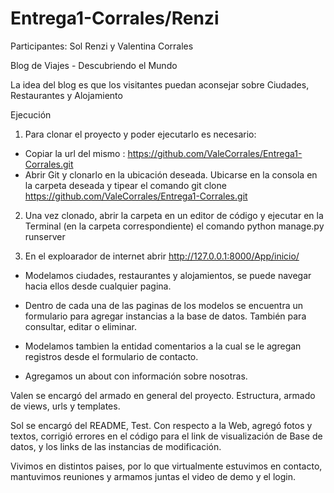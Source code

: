 # Entrega1-Corrales/Renzi

Participantes: Sol Renzi y Valentina Corrales

Blog de Viajes - Descubriendo el Mundo

La idea del blog es que los visitantes puedan aconsejar sobre Ciudades, Restaurantes y Alojamiento

Ejecución

1. Para clonar el proyecto y poder ejecutarlo es necesario:
 - Copiar la url del mismo : https://github.com/ValeCorrales/Entrega1-Corrales.git
 - Abrir Git y clonarlo en la ubicación deseada. Ubicarse en la consola en la carpeta deseada y tipear el comando git clone https://github.com/ValeCorrales/Entrega1-Corrales.git
 
2. Una vez clonado, abrir la carpeta en un editor de código y ejecutar en la Terminal (en la carpeta correspondiente) el comando python manage.py runserver

3. En el exploarador de internet  abrir http://127.0.0.1:8000/App/inicio/

- Modelamos ciudades, restaurantes y alojamientos, se puede navegar hacia ellos desde cualquier pagina.

- Dentro de cada una de las paginas de los modelos se encuentra un formulario para agregar instancias a la base de datos. También para consultar, editar o eliminar.

- Modelamos tambien la entidad comentarios a la cual se le agregan registros desde el formulario de contacto.

- Agregamos un about con información sobre nosotras.

Valen se encargó del armado en general del proyecto. Estructura, armado de views, urls y templates.

Sol se encargó del README, Test. Con respecto a la Web, agregó fotos y textos, corrigió errores en el código para el link de visualización de Base de datos, y los links de las instancias de modificación. 

Vivimos en distintos paises, por lo que virtualmente estuvimos en contacto, mantuvimos reuniones y armamos juntas el video de demo y el login.